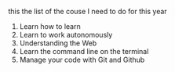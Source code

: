 this the list of the couse I need to do for this year

1) Learn how to learn
2) Learn to work autonomously
3) Understanding the Web 
4) Learn the command line on the terminal
5) Manage your code with Git and Github
